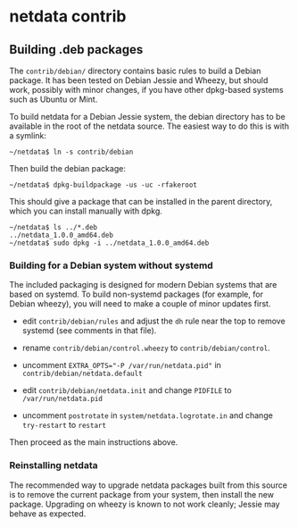 # netdata contrib

## Building .deb packages

The `contrib/debian/` directory contains basic rules to build a
Debian package.  It has been tested on Debian Jessie and Wheezy,
but should work, possibly with minor changes, if you have other
dpkg-based systems such as Ubuntu or Mint.

To build netdata for a Debian Jessie system, the debian directory
has to be available in the root of the netdata source. The easiest
way to do this is with a symlink:

    ~/netdata$ ln -s contrib/debian

Then build the debian package:

    ~/netdata$ dpkg-buildpackage -us -uc -rfakeroot

This should give a package that can be installed in the parent
directory, which you can install manually with dpkg.

    ~/netdata$ ls ../*.deb
    ../netdata_1.0.0_amd64.deb
    ~/netdata$ sudo dpkg -i ../netdata_1.0.0_amd64.deb


### Building for a Debian system without systemd

The included packaging is designed for modern Debian systems that
are based on systemd. To build non-systemd packages (for example,
for Debian wheezy), you will need to make a couple of minor
updates first.

* edit `contrib/debian/rules` and adjust the `dh` rule near the
  top to remove systemd (see comments in that file).

* rename `contrib/debian/control.wheezy` to `contrib/debian/control`.

* uncomment `EXTRA_OPTS="-P /var/run/netdata.pid"` in
 `contrib/debian/netdata.default`

* edit `contrib/debian/netdata.init` and change `PIDFILE` to
  `/var/run/netdata.pid`

* uncomment `postrotate` in `system/netdata.logrotate.in` and change
  `try-restart` to `restart`

Then proceed as the main instructions above.

### Reinstalling netdata

The recommended way to upgrade netdata packages built from this
source is to remove the current package from your system, then
install the new package. Upgrading on wheezy is known to not
work cleanly; Jessie may behave as expected.
